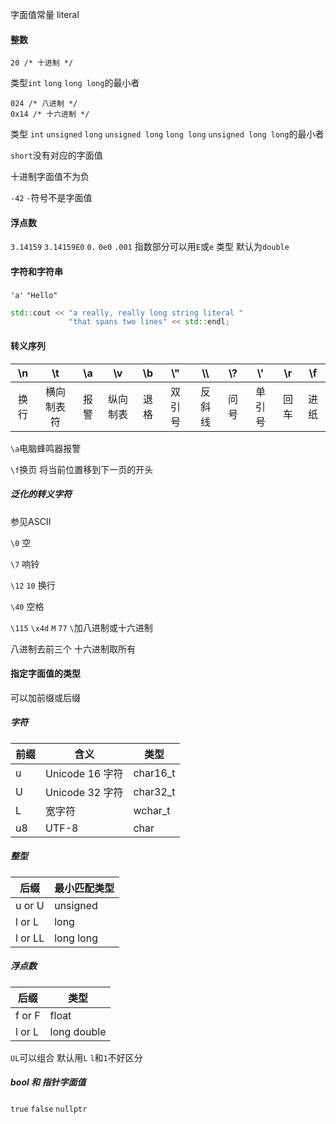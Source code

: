字面值常量 literal
#### 整数
`20 /* 十进制 */`

类型`int` `long` `long long`的最小者
```
024 /* 八进制 */
0x14 /* 十六进制 */
```
类型 
`int` `unsigned` `long` `unsigned long` `long long` `unsigned long long`的最小者

`short`没有对应的字面值

十进制字面值不为负

`-42` `-`符号不是字面值

#### 浮点数
`3.14159`
`3.14159E0`
`0.`
`0e0`
`.001`
指数部分可以用`E`或`e`
类型 默认为`double`
#### 字符和字符串
`'a'`
`"Hello"`
```cpp
std::cout << "a really, really long string literal "
             "that spans two lines" << std::endl; 
```
#### 转义序列
| \n | \t | \a | \v | \b | \\" | \\\ | \\? | \\'  | \r | \f 
| :-: | :-: | :-: | :-: | :-: | :-: | :-: | :-: | :-: | :-: | :-: 
| 换行 | 横向制表符 | 报警 | 纵向制表 | 退格 | 双引号 | 反斜线 | 问号 | 单引号 | 回车 | 进纸 |

`\a`电脑蜂鸣器报警

`\f`换页 将当前位置移到下一页的开头

##### 泛化的转义字符
参见ASCII

`\0` 空

`\7` 响铃

`\12` `10` 换行

`\40` 空格

`\115` `\x4d` `M` `77` `\`加八进制或十六进制

八进制去前三个 十六进制取所有

#### 指定字面值的类型
可以加前缀或后缀
##### 字符
| 前缀 | 含义 | 类型
| - | - | -
| u | Unicode 16 字符 | char16_t
| U | Unicode 32 字符 | char32_t
| L | 宽字符 | wchar_t
| u8 | UTF-8 | char
##### 整型
| 后缀 | 最小匹配类型
| - | - 
| u or U| unsigned 
| l or L| long
| l or LL| long long
##### 浮点数
| 后缀 | 类型
| - | - 
| f or F| float 
| l or L| long double 

`UL`可以组合 默认用`L` `l`和`1`不好区分

##### bool 和 指针字面值
`true`
`false`
`nullptr`



